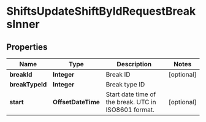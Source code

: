 

# ShiftsUpdateShiftByIdRequestBreaksInner


## Properties

| Name | Type | Description | Notes |
|------------ | ------------- | ------------- | -------------|
|**breakId** | **Integer** | Break ID |  [optional] |
|**breakTypeId** | **Integer** | Break type ID |  |
|**start** | **OffsetDateTime** | Start date time of the break. UTC in ISO8601 format. |  [optional] |



